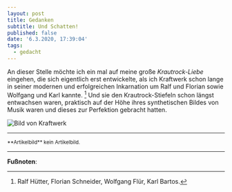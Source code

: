 ```yaml
---
layout: post
title: Gedanken
subtitle: Und Schatten!
published: false
date: '6.3.2020, 17:39:04'
tags:
  - gedacht
---
```

An dieser Stelle möchte ich ein mal auf meine große *Krautrock-Liebe* eingehen, die sich eigentlich erst entwickelte, als ich Kraftwerk schon lange in seiner modernen und erfolgreichen Inkarnation um Ralf und Florian sowie Wolfgang und Karl kannte. [^1] Und sie den Krautrock-Stiefeln schon längst entwachsen waren, praktisch auf der Höhe ihres synthetischen Bildes von Musik waren und dieses zur Perfektion gebracht hatten.

![Bild von Kraftwerk]()

---

<small>
**Artikelbild** kein Artikelbild.
</small>

---

**Fußnoten**:

[^1]: Ralf Hütter, Florian Schneider, Wolfgang Flür, Karl Bartos.
